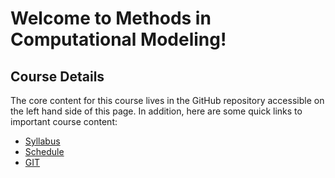 # Welcome to Methods in Computational Modeling!

## Course Details

The core content for this course lives in the GitHub repository accessible
on the left hand side of this page. In addition, here are some quick links
to important course content:

- [Syllabus](https://docs.google.com/document/d/e/2PACX-1vTW4OzeUNhsuG_zvh06MT4r1tguxLFXGFCiMVN49XJJRYfekb7E6LyfGLP5tyLcHqcUNJjH2Vk-Isd8/pub)
- [Schedule](https://docs.google.com/spreadsheets/d/e/2PACX-1vRsQcyH1nlbSD4x7zvHWAbAcLrGWRo_RqeFyt2loQPgt3MxirrI5ADVFW9IoeLGSBSu_Uo6e8BE4IQc/pubhtml?gid=2142090757&single=true)
- [GIT](https://gitlab.msu.edu/colbrydi/cmse802-s20)


